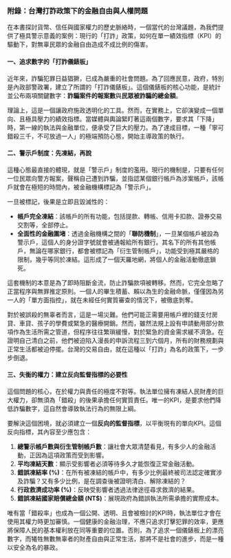 ### **附錄：台灣打詐政策下的金融自由與人權問題**

在本書探討貨幣、信任與國家權力的歷史脈絡時，一個當代的台灣議題，為我們提供了極具警示意義的案例：現行的「打詐」政策，如何在單一績效指標（KPI）的驅動下，對無辜民眾的金融自由造成不成比例的傷害。

#### **一、追求數字的「打詐儀錶板」**

近年來，詐騙犯罪日益猖獗，已成為嚴重的社會問題。為了回應民意，政府，特別是內政部警政署，建立了所謂的「打詐儀錶板」。這個儀錶板的核心功能，是統計並公布兩項關鍵數字：**詐騙案件的報案數**與**民眾被詐騙的總金額**。

理論上，這是一個讓政府施政透明化的工具。然而，在實務上，它卻演變成一個單向、且極具壓力的績效指標。當媒體與輿論緊盯著這兩個數字，要求其「下降」時，第一線的執法與金融單位，便承受了巨大的壓力。為了達成目標，一種「寧可錯殺三千，不可放過一人」的極端預防心態，開始主導政策的執行。

#### **二、警示戶制度：先凍結，再說**

這種心態最直接的體現，就是「警示戶」制度的濫用。現行的機制是，只要有任何一位民眾向警方報案，聲稱自己遭到詐騙，並指認某個銀行帳戶為涉案帳戶，該帳戶就會在極短的時間內，被金融機構標記為「警示戶」。

一旦被標記，後果是立即且毀滅性的：

* **帳戶完全凍結**：該帳戶的所有功能，包括提款、轉帳、信用卡扣款、證券交易交割等，全部停止。  
* **全面性的金融圍堵**：透過金融機構之間的「**聯防機制**」，一旦某個帳戶被設為警示戶，這個人的身分證字號就會被通報給所有銀行。其名下的所有其他帳戶，無論在哪家銀行，都會被標記為「衍生管制帳戶」，功能受到極其嚴格的限制，幾乎等同於凍結。這形成了一個天羅地網，將個人的金融活動徹底鎖死。

這套機制的本意是為了即時阻斷金流，防止詐騙款項被轉移。然而，它完全忽略了正當程序與無罪推定原則。一個人的畢生積蓄、賴以為生的金融命脈，僅僅因為另一人的「單方面指控」，就在未經任何實質審查的情況下，被徹底剝奪。

對於被誤殺的無辜者而言，這是一場災難。他們可能正需要用帳戶裡的錢支付房貸、車貸、孩子的學費或緊急的醫療開銷。然而，雖然法規上設有申請動用部分款項作為生活所需之管道，但程序往往繁瑣緩慢，對於緊急的資金需求緩不濟急。在證明自己清白之前，他們被迫陷入漫長的申訴流程三到六個月，所有的財務規劃與正常生活都被迫停擺。台灣的交易自由，就在這種以「打詐」為名的政策下，一步步倒退。

#### **三、失衡的權力：建立反向監督指標的必要性**

這個問題的核心，在於權力與責任的極度不對等。執法單位擁有凍結人民財產的巨大權力，卻無須為「錯殺」的後果承擔任何實質責任。唯一的KPI，是要求他們降低詐騙數字，這自然會導致執法行為的無限上綱。

要解決這個困境，就必須建立一個**反向的監督指標**，以平衡現有的單向KPI。這個反向指標，其內容至少應包含：

1. **總警示帳戶數與衍生管制帳戶數**：讓社會大眾清楚看見，有多少人的金融活動，正因為這項政策而受到影響。
2. **平均凍結天數**：顯示受影響者必須等待多久才能恢復正常金融活動。
3. **錯誤凍結率 (%)**：在所有被凍結的帳戶中，有多少比例最終被司法認定確實涉及詐騙？又有多少比例，是在調查後被證明清白、解除凍結的？
4. **行政救濟成功率 (%)**：反映受影響者透過法律途徑尋求救濟的結果。
5. **錯誤凍結國家賠償總金額 (NT$)**：展現政府為錯誤執法所需承擔的實際成本。

唯有當「錯殺率」也成為一個公開、透明、且會被檢討的KPI時，執法單位才會在使用其權力時更加審慎。一個健康的金融治理，不應只追求打擊犯罪的效率，更應將保障人民的基本權利放在同等重要的位置。否則，為了追求一個儀錶板上的漂亮數字，而犧牲無數無辜者的財產自由與正常生活，那將不是社會的進步，而是一種以安全為名的暴政。
